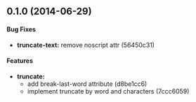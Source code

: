 <a name="0.1.0"></a>
## 0.1.0 (2014-06-29)


#### Bug Fixes

* **truncate-text:** remove noscript attr (56450c31)


#### Features

* **truncate:**
  * add break-last-word attribute (d8be1cc6)
  * implement truncate by word and characters (7ccc6059)
